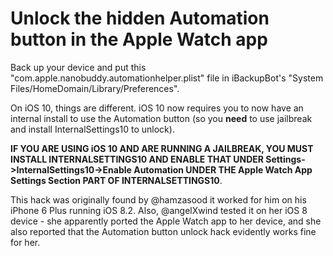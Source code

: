 # Unlock the hidden Automation button in the Apple Watch app

Back up your device and put this "com.apple.nanobuddy.automationhelper.plist" file in iBackupBot's "System Files/HomeDomain/Library/Preferences".


On iOS 10, things are different. iOS 10 now requires you to now have an internal install to use the Automation button (so you **need** to use jailbreak and install InternalSettings10 to unlock).

**IF YOU ARE USING iOS 10 AND ARE RUNNING A JAILBREAK, YOU MUST INSTALL INTERNALSETTINGS10 AND ENABLE THAT UNDER Settings->InternalSettings10->Enable Automation UNDER THE Apple Watch App Settings Section PART OF INTERNALSETTINGS10**.

This hack was originally found by @hamzasood it worked for him on his iPhone 6 Plus running iOS 8.2. Also, @angelXwind tested it on her iOS 8 device - she apparently ported the Apple Watch app to her device, and she also reported that the Automation button unlock hack evidently works fine for her.
